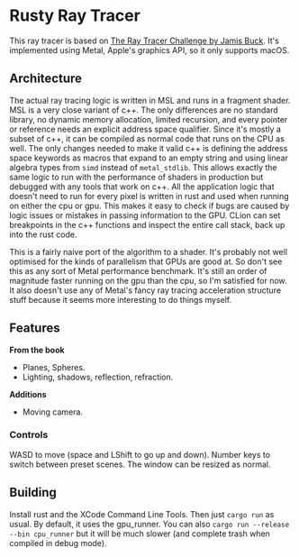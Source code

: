 # Rusty Ray Tracer

This ray tracer is based on [The Ray Tracer Challenge by Jamis Buck](http://raytracerchallenge.com). It's 
implemented using Metal, Apple's graphics API, so it only supports macOS.

## Architecture 

The actual ray tracing logic is written in MSL and runs in a fragment shader. MSL is a very close variant of 
c++. The only differences are no standard library, no dynamic memory allocation, limited recursion, and every 
pointer or reference needs an explicit address space qualifier. Since it's mostly a subset of c++, it can be 
compiled as normal code that runs on the CPU as well. The only changes needed to make it valid c++ is defining the 
address space keywords as macros that expand to an empty string and using linear algebra types from `simd` instead of 
`metal_stdlib`. This allows exactly the same logic to run with the performance of shaders in production but debugged 
with any tools that work on c++. All the application logic that doesn't need to run for every pixel is written 
in rust and used when running on either the cpu or gpu. This makes it easy to check if bugs are caused by logic 
issues or mistakes in passing information to the GPU. CLion can set breakpoints in the c++ functions and inspect the 
entire call stack, back up into the rust code. 

This is a fairly naive port of the algorithm to a shader. It's probably not well optimised for the kinds of 
parallelism that GPUs are good at. So don't see this as any sort of Metal performance benchmark. It's still an 
order of magnitude faster running on the gpu than the cpu, so I'm satisfied for now. It also doesn't use any 
of Metal's fancy ray tracing acceleration structure stuff because it seems more interesting to do things myself. 

## Features

**From the book**

- Planes, Spheres.
- Lighting, shadows, reflection, refraction.

**Additions**

- Moving camera. 

### Controls

WASD to move (space and LShift to go up and down). 
Number keys to switch between preset scenes. 
The window can be resized as normal. 

## Building

Install rust and the XCode Command Line Tools. Then just `cargo run` as usual. 
By default, it uses the gpu_runner. You can also `cargo run --release --bin cpu_runner` 
but it will be much slower (and complete trash when compiled in debug mode). 
